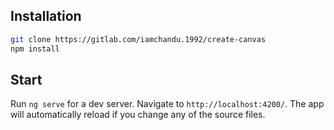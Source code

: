 ## Installation

```bash
git clone https://gitlab.com/iamchandu.1992/create-canvas
npm install
```
## Start

Run `ng serve` for a dev server. Navigate to `http://localhost:4200/`. The app will automatically reload if you change any of the source files.
